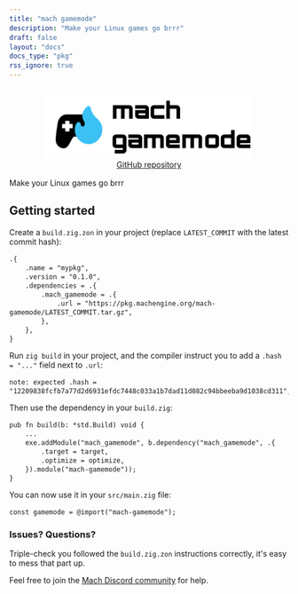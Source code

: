 ```yaml
---
title: "mach gamemode"
description: "Make your Linux games go brrr"
draft: false
layout: "docs"
docs_type: "pkg"
rss_ignore: true
---
```


<div style="display: flex; flex-direction: column; justify-content: space-between; align-items: center; margin-bottom: 1rem;">
    <picture>
        <source media="(prefers-color-scheme: dark)" srcset="/assets/mach/gamemode-full-dark.svg">
        <img alt="mach-gamemode" src="/assets/mach/gamemode-full-light.svg" style="height: 7rem; margin-top: 1rem;">
    </picture>
    <a href="https://github.com/hexops/mach-gamemode">GitHub repository</a>
</div>

Make your Linux games go brrr

## Getting started

Create a `build.zig.zon` in your project (replace `LATEST_COMMIT` with the latest commit hash):

```zig
.{
    .name = "mypkg",
    .version = "0.1.0",
    .dependencies = .{
        .mach_gamemode = .{
            .url = "https://pkg.machengine.org/mach-gamemode/LATEST_COMMIT.tar.gz",
        },
    },
}
```

Run `zig build` in your project, and the compiler instruct you to add a `.hash = "..."` field next to `.url`:

```
note: expected .hash = "12209838fcfb7a77d2d6931efdc7448c033a1b7dad11d082c94bbeeba9d1038cd311",
```

Then use the dependency in your `build.zig`:

```zig
pub fn build(b: *std.Build) void {
    ...
    exe.addModule("mach_gamemode", b.dependency("mach_gamemode", .{
        .target = target,
        .optimize = optimize,
    }).module("mach-gamemode"));
}
```

You can now use it in your `src/main.zig` file:

```zig
const gamemode = @import("mach-gamemode");
```

### Issues? Questions?

Triple-check you followed the `build.zig.zon` instructions correctly, it's easy to mess that part up.

Feel free to join the [Mach Discord community](../../discord) for help.
